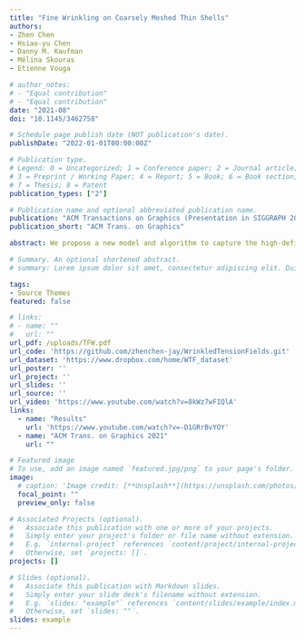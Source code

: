 ```yaml
---
title: "Fine Wrinkling on Coarsely Meshed Thin Shells"
authors:
- Zhen Chen
- Hsiao-yu Chen
- Danny M. Kaufman
- Mélina Skouras
- Etienne Vouga

# author_notes:
# - "Equal contribution"
# - "Equal contribution"
date: "2021-08"
doi: "10.1145/3462758"

# Schedule page publish date (NOT publication's date).
publishDate: "2022-01-01T00:00:00Z"

# Publication type.
# Legend: 0 = Uncategorized; 1 = Conference paper; 2 = Journal article;
# 3 = Preprint / Working Paper; 4 = Report; 5 = Book; 6 = Book section;
# 7 = Thesis; 8 = Patent
publication_types: ["2"]

# Publication name and optional abbreviated publication name.
publication: "ACM Transactions on Graphics (Presentation in SIGGRAPH 2022)"
publication_short: "ACM Trans. on Graphics"

abstract: We propose a new model and algorithm to capture the high-definition statics of thin shells via coarse meshes. This model predicts global, fine-scale wrinkling at frequencies much higher than the resolution of the coarse mesh; moreover, it is grounded in the geometric analysis of elasticity, and does not require manual guidance, a corpus of training examples, nor tuning of ad-hoc parameters. We first approximate the coarse shape of the shell using tension field theory, in which material forces do not resist compression. We then augment this base mesh with wrinkles, parameterized by an amplitude and phase field that we solve for over the base mesh, which together characterize the geometry of the wrinkles. We validate our approach against both physical experiments and numerical simulations, and show that our algorithm produces wrinkles qualitatively similar to those predicted by traditional shell solvers requiring orders of magnitude more degrees of freedom.

# Summary. An optional shortened abstract.
# summary: Lorem ipsum dolor sit amet, consectetur adipiscing elit. Duis posuere tellus ac convallis placerat. Proin tincidunt magna sed ex sollicitudin condimentum.

tags:
- Source Themes
featured: false

# links:
# - name: ""
#   url: ""
url_pdf: /uploads/TFW.pdf
url_code: 'https://github.com/zhenchen-jay/WrinkledTensionFields.git'
url_dataset: 'https://www.dropbox.com/home/WTF_dataset'
url_poster: ''
url_project: ''
url_slides: ''
url_source: ''
url_video: 'https://www.youtube.com/watch?v=8kWz7wFIQlA'
links:
  - name: "Results"
    url: 'https://www.youtube.com/watch?v=-D1GRrBvYOY'
  - name: "ACM Trans. on Graphics 2021"
    url: ""

# Featured image
# To use, add an image named `featured.jpg/png` to your page's folder. 
image:
  # caption: 'Image credit: [**Unsplash**](https://unsplash.com/photos/jdD8gXaTZsc)'
  focal_point: ""
  preview_only: false

# Associated Projects (optional).
#   Associate this publication with one or more of your projects.
#   Simply enter your project's folder or file name without extension.
#   E.g. `internal-project` references `content/project/internal-project/index.md`.
#   Otherwise, set `projects: []`.
projects: []

# Slides (optional).
#   Associate this publication with Markdown slides.
#   Simply enter your slide deck's filename without extension.
#   E.g. `slides: "example"` references `content/slides/example/index.md`.
#   Otherwise, set `slides: ""`.
slides: example
---
```

<!-- 
{{% callout note %}}
Click the *Cite* button above to demo the feature to enable visitors to import publication metadata into their reference management software.
{{% /callout %}}

{{% callout note %}}
Create your slides in Markdown - click the *Slides* button to check out the example.
{{% /callout %}}

Supplementary notes can be added here, including [code, math, and images](https://wowchemy.com/docs/writing-markdown-latex/). -->
